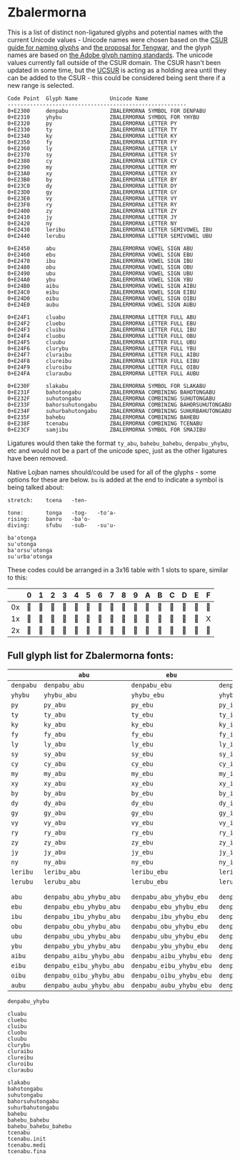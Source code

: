 # Zbalermorna

This is a list of distinct non-ligatured glyphs and potential names with the current Unicode values - Unicode names were chosen based on the [CSUR guide for naming glyphs](http://www.evertype.com/standards/csur/naming.html) and [the proposal for Tengwar](http://std.dkuug.dk/JTC1/SC2/WG2/docs/n1641/n1641.htm), and the glyph names are based on [the Adobe glyph naming standards](http://blogs.adobe.com/typblography/files/typblography/typotechnica2007/Glyph%20names.pdf). The unicode values currently fall outside of the CSUR domain. The CSUR hasn't been updated in some time, but the [UCSUR](https://www.kreativekorp.com/ucsur/) is acting as a holding area until they can be added to the CSUR - this could be considered being sent there if a new range is selected.


```
Code Point  Glyph Name          Unicode Name
--------------------------------------------------------
0+E2300     denpabu             ZBALERMORNA SYMBOL FOR DENPABU
0+E2310     yhybu               ZBALERMORNA SYMBOL FOR YHYBU
0+E2320     py                  ZBALERMORNA LETTER PY
0+E2330     ty                  ZBALERMORNA LETTER TY
0+E2340     ky                  ZBALERMORNA LETTER KY
0+E2350     fy                  ZBALERMORNA LETTER FY
0+E2360     ly                  ZBALERMORNA LETTER LY
0+E2370     sy                  ZBALERMORNA LETTER SY
0+E2380     cy                  ZBALERMORNA LETTER CY
0+E2390     my                  ZBALERMORNA LETTER MY
0+E23A0     xy                  ZBALERMORNA LETTER XY
0+E23B0     by                  ZBALERMORNA LETTER BY
0+E23C0     dy                  ZBALERMORNA LETTER DY
0+E23D0     gy                  ZBALERMORNA LETTER GY
0+E23E0     vy                  ZBALERMORNA LETTER VY
0+E23F0     ry                  ZBALERMORNA LETTER RY
0+E2400     zy                  ZBALERMORNA LETTER ZY
0+E2410     jy                  ZBALERMORNA LETTER JY
0+E2420     ny                  ZBALERMORNA LETTER NY
0+E2430     leribu              ZBALERMORNA LETTER SEMIVOWEL IBU
0+E2440     lerubu              ZBALERMORNA LETTER SEMIVOWEL UBU

0+E2450     abu                 ZBALERMORNA VOWEL SIGN ABU
0+E2460     ebu                 ZBALERMORNA VOWEL SIGN EBU
0+E2470     ibu                 ZBALERMORNA VOWEL SIGN IBU
0+E2480     obu                 ZBALERMORNA VOWEL SIGN OBU
0+E2490     ubu                 ZBALERMORNA VOWEL SIGN UBU
0+E24A0     ybu                 ZBALERMORNA VOWEL SIGN YBU
0+E24B0     aibu                ZBALERMORNA VOWEL SIGN AIBU
0+E24C0     eibu                ZBALERMORNA VOWEL SIGN EIBU
0+E24D0     oibu                ZBALERMORNA VOWEL SIGN OIBU
0+E24E0     aubu                ZBALERMORNA VOWEL SIGN AUBU

0+E24F1     cluabu              ZBALERMORNA LETTER FULL ABU
0+E24F2     cluebu              ZBALERMORNA LETTER FULL EBU
0+E24F3     cluibu              ZBALERMORNA LETTER FULL IBU
0+E24F4     cluobu              ZBALERMORNA LETTER FULL OBU
0+E24F5     cluubu              ZBALERMORNA LETTER FULL UBU
0+E24F6     clurybu             ZBALERMORNA LETTER FULL YBU
0+E24F7     cluraibu            ZBALERMORNA LETTER FULL AIBU
0+E24F8     clureibu            ZBALERMORNA LETTER FULL EIBU
0+E24F9     cluroibu            ZBALERMORNA LETTER FULL OIBU
0+E24FA     cluraubu            ZBALERMORNA LETTER FULL AUBU

0+E230F     slakabu             ZBALERMORNA SYMBOL FOR SLAKABU
0+E231F     bahotongabu         ZBALERMORNA COMBINING BAHOTONGABU
0+E232F     suhutongabu         ZBALERMORNA COMBINING SUHUTONGABU
0+E233F     bahorsuhutongabu    ZBALERMORNA COMBINING BAHORSUHUTONGABU
0+E234F     suhurbahutongabu    ZBALERMORNA COMBINING SUHURBAHUTONGABU
0+E235F     bahebu              ZBALERMORNA COMBINING BAHEBU
0+E238F     tcenabu             ZBALERMORNA COMBINING TCENABU
0+E23CF     samjibu             ZBALERMORNA SYMBOL FOR SMAJIBU
```

Ligatures would then take the format `ty_abu`, `bahebu_bahebu`, `denpabu_yhybu`, etc and would not be a part of the unicode spec, just as the other ligatures have been removed.

Native Lojban names should/could be used for all of the glyphs - some options for these are below. `bu` is added at the end to indicate a symbol is being talked about:

```
stretch:    tcena   -ten-

tone:       tonga   -tog-   -to'a-  
rising:     banro   -ba'o-  
diving:     sfubu   -sub-   -su'u-  

ba'otonga
su'utonga
ba'orsu'utonga
su'urba'otonga
```

These codes could be arranged in a 3x16 table with 1 slots to spare, similar to this:


|    | 0 | 1 | 2 | 3 | 4 | 5 | 6 | 7 | 8 | 9 | A | B | C | D | E | F |
|----|---|---|---|---|---|---|---|---|---|---|---|---|---|---|---|---|
| 0x | 󢌠 | 󢌰 | 󢍀 | 󢍐 | 󢍠 | 󢍰 | 󢎀 | 󢎐 | 󢎠 | 󢌀 | 󢌐 | 󢓰 | 󢒰 | 󢓀 | 󢓐 | 󢓠 |
| 1x | 󢎰 | 󢏀 | 󢏐 | 󢏠 | 󢏰 | 󢐀 | 󢐐 | 󢐠 | 󢑐 | 󢑠 | 󢑰 | 󢒀 | 󢒐 | 󢍟 | 󢏏 | X |
| 2x | 󢓱 | 󢓲 | 󢓳 | 󢓴 | 󢓵 | 󢓶 | 󢓷 | 󢓸 | 󢓹 | 󢓺 | 󢌏 | 󢌟 | 󢌯 | 󢌿 | 󢍏 | 󢎏 |

## Full glyph list for Zbalermorna fonts:

|   |`abu`|`ebu`|`ibu`|`obu`|`ubu`|`ybu`|`aibu`|`eibu`|`oibu`|`aubu`|
| --- | --- | --- | --- | --- | --- | --- | --- | --- | --- | --- |
| `denpabu`|`denpabu_abu`|`denpabu_ebu`|`denpabu_ibu`|`denpabu_obu`|`denpabu_ubu`|`denpabu_ybu`|`denpabu_aibu`|`denpabu_eibu`|`denpabu_oibu`|`denpabu_aubu`|
| `yhybu`|`yhybu_abu`|`yhybu_ebu`|`yhybu_ibu`|`yhybu_obu`|`yhybu_ubu`|`yhybu_ybu`|`yhybu_aibu`|`yhybu_eibu`|`yhybu_oibu`|`yhybu_aubu`|
| `py`|`py_abu`|`py_ebu`|`py_ibu`|`py_obu`|`py_ubu`|`py_ybu`|`py_aibu`|`py_eibu`|`py_oibu`|`py_aubu`|
| `ty`|`ty_abu`|`ty_ebu`|`ty_ibu`|`ty_obu`|`ty_ubu`|`ty_ybu`|`ty_aibu`|`ty_eibu`|`ty_oibu`|`ty_aubu`|
| `ky`|`ky_abu`|`ky_ebu`|`ky_ibu`|`ky_obu`|`ky_ubu`|`ky_ybu`|`ky_aibu`|`ky_eibu`|`ky_oibu`|`ky_aubu`|
| `fy`|`fy_abu`|`fy_ebu`|`fy_ibu`|`fy_obu`|`fy_ubu`|`fy_ybu`|`fy_aibu`|`fy_eibu`|`fy_oibu`|`fy_aubu`|
| `ly`|`ly_abu`|`ly_ebu`|`ly_ibu`|`ly_obu`|`ly_ubu`|`ly_ybu`|`ly_aibu`|`ly_eibu`|`ly_oibu`|`ly_aubu`|
| `sy`|`sy_abu`|`sy_ebu`|`sy_ibu`|`sy_obu`|`sy_ubu`|`sy_ybu`|`sy_aibu`|`sy_eibu`|`sy_oibu`|`sy_aubu`|
| `cy`|`cy_abu`|`cy_ebu`|`cy_ibu`|`cy_obu`|`cy_ubu`|`cy_ybu`|`cy_aibu`|`cy_eibu`|`cy_oibu`|`cy_aubu`|
| `my`|`my_abu`|`my_ebu`|`my_ibu`|`my_obu`|`my_ubu`|`my_ybu`|`my_aibu`|`my_eibu`|`my_oibu`|`my_aubu`|
| `xy`|`xy_abu`|`xy_ebu`|`xy_ibu`|`xy_obu`|`xy_ubu`|`xy_ybu`|`xy_aibu`|`xy_eibu`|`xy_oibu`|`xy_aubu`|
| `by`|`by_abu`|`by_ebu`|`by_ibu`|`by_obu`|`by_ubu`|`by_ybu`|`by_aibu`|`by_eibu`|`by_oibu`|`by_aubu`|
| `dy`|`dy_abu`|`dy_ebu`|`dy_ibu`|`dy_obu`|`dy_ubu`|`dy_ybu`|`dy_aibu`|`dy_eibu`|`dy_oibu`|`dy_aubu`|
| `gy`|`gy_abu`|`gy_ebu`|`gy_ibu`|`gy_obu`|`gy_ubu`|`gy_ybu`|`gy_aibu`|`gy_eibu`|`gy_oibu`|`gy_aubu`|
| `vy`|`vy_abu`|`vy_ebu`|`vy_ibu`|`vy_obu`|`vy_ubu`|`vy_ybu`|`vy_aibu`|`vy_eibu`|`vy_oibu`|`vy_aubu`|
| `ry`|`ry_abu`|`ry_ebu`|`ry_ibu`|`ry_obu`|`ry_ubu`|`ry_ybu`|`ry_aibu`|`ry_eibu`|`ry_oibu`|`ry_aubu`|
| `zy`|`zy_abu`|`zy_ebu`|`zy_ibu`|`zy_obu`|`zy_ubu`|`zy_ybu`|`zy_aibu`|`zy_eibu`|`zy_oibu`|`zy_aubu`|
| `jy`|`jy_abu`|`jy_ebu`|`jy_ibu`|`jy_obu`|`jy_ubu`|`jy_ybu`|`jy_aibu`|`jy_eibu`|`jy_oibu`|`jy_aubu`|
| `ny`|`ny_abu`|`ny_ebu`|`ny_ibu`|`ny_obu`|`ny_ubu`|`ny_ybu`|`ny_aibu`|`ny_eibu`|`ny_oibu`|`ny_aubu`|
| `leribu`|`leribu_abu`|`leribu_ebu`|`leribu_ibu`|`leribu_obu`|`leribu_ubu`|`leribu_ybu`|`leribu_aibu`|`leribu_eibu`|`leribu_oibu`|`leribu_aubu`|
| `lerubu`|`lerubu_abu`|`lerubu_ebu`|`lerubu_ibu`|`lerubu_obu`|`lerubu_ubu`|`lerubu_ybu`|`lerubu_aibu`|`lerubu_eibu`|`lerubu_oibu`|`lerubu_aubu`|
|   |  |  |  |  |  |  |  |  |  |  |
|   |  |  |  |  |  |  |  |  |  |  |
| `abu`|`denpabu_abu_yhybu_abu`|`denpabu_abu_yhybu_ebu`|`denpabu_abu_yhybu_ibu`|`denpabu_abu_yhybu_obu`|`denpabu_abu_yhybu_ubu`|`denpabu_abu_yhybu_ybu`|`denpabu_abu_yhybu_aibu`|`denpabu_abu_yhybu_eibu`|`denpabu_abu_yhybu_oibu`|`denpabu_abu_yhybu_aubu`|
| `ebu`|`denpabu_ebu_yhybu_abu`|`denpabu_ebu_yhybu_ebu`|`denpabu_ebu_yhybu_ibu`|`denpabu_ebu_yhybu_obu`|`denpabu_ebu_yhybu_ubu`|`denpabu_ebu_yhybu_ybu`|`denpabu_ebu_yhybu_aibu`|`denpabu_ebu_yhybu_eibu`|`denpabu_ebu_yhybu_oibu`|`denpabu_ebu_yhybu_aubu`|
| `ibu`|`denpabu_ibu_yhybu_abu`|`denpabu_ibu_yhybu_ebu`|`denpabu_ibu_yhybu_ibu`|`denpabu_ibu_yhybu_obu`|`denpabu_ibu_yhybu_ubu`|`denpabu_ibu_yhybu_ybu`|`denpabu_ibu_yhybu_aibu`|`denpabu_ibu_yhybu_eibu`|`denpabu_ibu_yhybu_oibu`|`denpabu_ibu_yhybu_aubu`|
| `obu`|`denpabu_obu_yhybu_abu`|`denpabu_obu_yhybu_ebu`|`denpabu_obu_yhybu_ibu`|`denpabu_obu_yhybu_obu`|`denpabu_obu_yhybu_ubu`|`denpabu_obu_yhybu_ybu`|`denpabu_obu_yhybu_aibu`|`denpabu_obu_yhybu_eibu`|`denpabu_obu_yhybu_oibu`|`denpabu_obu_yhybu_aubu`|
| `ubu`|`denpabu_ubu_yhybu_abu`|`denpabu_ubu_yhybu_ebu`|`denpabu_ubu_yhybu_ibu`|`denpabu_ubu_yhybu_obu`|`denpabu_ubu_yhybu_ubu`|`denpabu_ubu_yhybu_ybu`|`denpabu_ubu_yhybu_aibu`|`denpabu_ubu_yhybu_eibu`|`denpabu_ubu_yhybu_oibu`|`denpabu_ubu_yhybu_aubu`|
| `ybu`|`denpabu_ybu_yhybu_abu`|`denpabu_ybu_yhybu_ebu`|`denpabu_ybu_yhybu_ibu`|`denpabu_ybu_yhybu_obu`|`denpabu_ybu_yhybu_ubu`|`denpabu_ybu_yhybu_ybu`|`denpabu_ybu_yhybu_aibu`|`denpabu_ybu_yhybu_eibu`|`denpabu_ybu_yhybu_oibu`|`denpabu_ybu_yhybu_aubu`|
| `aibu`|`denpabu_aibu_yhybu_abu`|`denpabu_aibu_yhybu_ebu`|`denpabu_aibu_yhybu_ibu`|`denpabu_aibu_yhybu_obu`|`denpabu_aibu_yhybu_ubu`|`denpabu_aibu_yhybu_ybu`|`denpabu_aibu_yhybu_aibu`|`denpabu_aibu_yhybu_eibu`|`denpabu_aibu_yhybu_oibu`|`denpabu_aibu_yhybu_aubu`|
| `eibu`|`denpabu_eibu_yhybu_abu`|`denpabu_eibu_yhybu_ebu`|`denpabu_eibu_yhybu_ibu`|`denpabu_eibu_yhybu_obu`|`denpabu_eibu_yhybu_ubu`|`denpabu_eibu_yhybu_ybu`|`denpabu_eibu_yhybu_aibu`|`denpabu_eibu_yhybu_eibu`|`denpabu_eibu_yhybu_oibu`|`denpabu_eibu_yhybu_aubu`|
| `oibu`|`denpabu_oibu_yhybu_abu`|`denpabu_oibu_yhybu_ebu`|`denpabu_oibu_yhybu_ibu`|`denpabu_oibu_yhybu_obu`|`denpabu_oibu_yhybu_ubu`|`denpabu_oibu_yhybu_ybu`|`denpabu_oibu_yhybu_aibu`|`denpabu_oibu_yhybu_eibu`|`denpabu_oibu_yhybu_oibu`|`denpabu_oibu_yhybu_aubu`|
| `aubu`|`denpabu_aubu_yhybu_abu`|`denpabu_aubu_yhybu_ebu`|`denpabu_aubu_yhybu_ibu`|`denpabu_aubu_yhybu_obu`|`denpabu_aubu_yhybu_ubu`|`denpabu_aubu_yhybu_ybu`|`denpabu_aubu_yhybu_aibu`|`denpabu_aubu_yhybu_eibu`|`denpabu_aubu_yhybu_oibu`|`denpabu_aubu_yhybu_aubu`|

```
denpabu_yhybu

cluabu
cluebu
cluibu
cluobu
cluubu
clurybu
cluraibu
clureibu
cluroibu
cluraubu

slakabu
bahotongabu
suhutongabu
bahorsuhutongabu
suhurbahutongabu
bahebu
bahebu_bahebu
bahebu_bahebu_bahebu
tcenabu
tcenabu.init
tcenabu.medi
tcenabu.fina

```